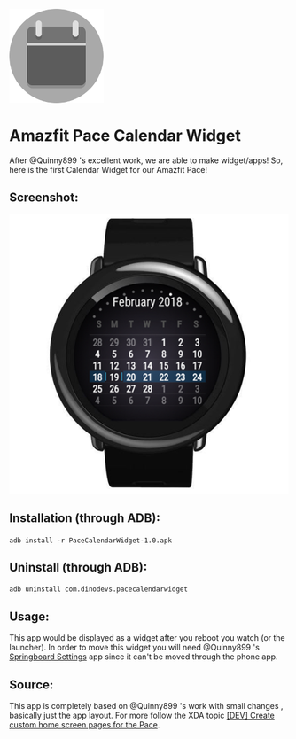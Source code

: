 ![Amazfit Pace Calendar Widget v1.0](https://raw.githubusercontent.com/GreatApo/AmazfitPaceCalendarWidget/master/other%20files/icon.png)
# Amazfit Pace Calendar Widget

After @Quinny899 's excellent work, we are able to make widget/apps! So, here is the first Calendar Widget for our Amazfit Pace!

## Screenshot:
![Amazfit Pace Calendar Widget v1.0](https://raw.githubusercontent.com/GreatApo/AmazfitPaceCalendarWidget/master/other%20files/com.dinodevs.pacecalendarwidget.png)

## Installation (through ADB):
`adb install -r PaceCalendarWidget-1.0.apk`

## Uninstall (through ADB):
`adb uninstall com.dinodevs.pacecalendarwidget`

## Usage:
This app would be displayed as a widget after you reboot you watch (or the launcher). In order to move this widget you will need @Quinny899 's [Springboard Settings](https://forum.xda-developers.com/smartwatch/amazfit/app-springboard-settings-pace-rearrange-t3748651) app since it can't be moved through the phone app.

## Source:
This app is completely based on @Quinny899 's work with small changes , basically just the app layout. For more follow the XDA topic [[DEV] Create custom home screen pages for the Pace](https://forum.xda-developers.com/smartwatch/amazfit/dev-create-custom-home-screen-pages-pace-t3751731).
